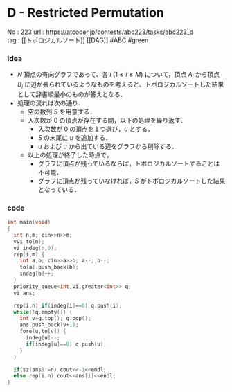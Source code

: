 # D - Restricted Permutation

No	: 223
url	: https://atcoder.jp/contests/abc223/tasks/abc223_d  
tag	: [[トポロジカルソート]] [[DAG]]  #ABC #green

### idea
- $N$ 頂点の有向グラフであって、各 $i$ $(1 \le i \le M)$ について，頂点 $A_i$ から頂点 $B_i$ に辺が張られているようなものを考えると、トポロジカルソートした結果として辞書順最小のものが答えとなる．
- 処理の流れは次の通り．
  - 空の数列 $S$ を用意する．
  - 入次数が $0$ の頂点が存在する間，以下の処理を繰り返す．
    - 入次数が $0$ の頂点を１つ選び，$u$ とする．
    - $S$ の末尾に $u$ を追加する．
    - $u$ および $u$ から出ている辺をグラフから削除する．
  - 以上の処理が終了した時点で，
    - グラフに頂点が残っているならば，トポロジカルソートすることは不可能．
    - グラフに頂点が残っていなければ，$S$ がトポロジカルソートした結果となっている．

### code
```cpp
int	main(void)
{
  int n,m; cin>>n>>m;
  vvi to(n);
  vi indeg(n,0);
  rep(i,m) {
    int a,b; cin>>a>>b; a--; b--;
    to[a].push_back(b);
    indeg[b]++;
  }
  priority_queue<int,vi,greater<int>> q;
  vi ans;

  rep(i,n) if(indeg[i]==0) q.push(i);
  while(!q.empty()) {
    int v=q.top(); q.pop();
    ans.push_back(v+1);
    fore(u,to[v]) {
      indeg[u]--;
      if(indeg[u]==0) q.push(u);
    }
  }

  if(sz(ans)!=n) cout<<-1<<endl;
  else rep(i,n) cout<<ans[i]<<endl;
}
```